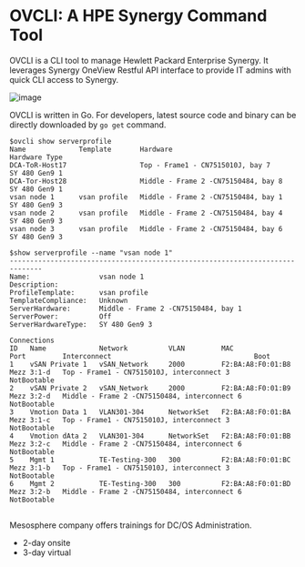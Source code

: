 # OVCLI: A HPE Synergy Command Tool

OVCLI is a CLI tool to manage Hewlett Packard Enterprise Synergy. It leverages Synergy OneView Restful API interface to provide IT admins with quick CLI access to Synergy.

![image](https://user-images.githubusercontent.com/14317124/31856927-38e2c82a-b684-11e7-9924-cc12d617914a.png)

OVCLI is written in Go. For developers, latest source code and binary can be directly downloaded by ```go get``` command.


```
$ovcli show serverprofile
Name             Template       Hardware                              Hardware Type
DCA-ToR-Host17                  Top - Frame1 - CN7515010J, bay 7      SY 480 Gen9 1
DCA-Tor-Host28                  Middle - Frame 2 -CN75150484, bay 8   SY 480 Gen9 1
vsan node 1      vsan profile   Middle - Frame 2 -CN75150484, bay 1   SY 480 Gen9 3
vsan node 2      vsan profile   Middle - Frame 2 -CN75150484, bay 4   SY 480 Gen9 3
vsan node 3      vsan profile   Middle - Frame 2 -CN75150484, bay 6   SY 480 Gen9 3
```

```
$show serverprofile --name "vsan node 1"
------------------------------------------------------------------------------
Name:                 vsan node 1
Description:
ProfileTemplate:      vsan profile
TemplateCompliance:   Unknown
ServerHardware:       Middle - Frame 2 -CN75150484, bay 1
ServerPower:          Off
ServerHardwareType:   SY 480 Gen9 3

Connections
ID   Name             Network          VLAN         MAC                 Port         Interconnect                                   Boot
1    vSAN Private 1   vSAN_Network     2000         F2:BA:A8:F0:01:B8   Mezz 3:1-d   Top - Frame1 - CN7515010J, interconnect 3      NotBootable
2    vSAN Private 2   vSAN_Network     2000         F2:BA:A8:F0:01:B9   Mezz 3:2-d   Middle - Frame 2 -CN75150484, interconnect 6   NotBootable
3    Vmotion Data 1   VLAN301-304      NetworkSet   F2:BA:A8:F0:01:BA   Mezz 3:1-c   Top - Frame1 - CN7515010J, interconnect 3      NotBootable
4    Vmotion dAta 2   VLAN301-304      NetworkSet   F2:BA:A8:F0:01:BB   Mezz 3:2-c   Middle - Frame 2 -CN75150484, interconnect 6   NotBootable
5    Mgmt 1           TE-Testing-300   300          F2:BA:A8:F0:01:BC   Mezz 3:1-b   Top - Frame1 - CN7515010J, interconnect 3      NotBootable
6    Mgmt 2           TE-Testing-300   300          F2:BA:A8:F0:01:BD   Mezz 3:2-b   Middle - Frame 2 -CN75150484, interconnect 6   NotBootable
```

##
Mesosphere company offers trainings for DC/OS Administration.

* 2-day onsite 
* 3-day virtual


